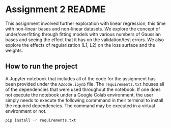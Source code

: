 # Assignment 2 README

This assignment involved further exploration with linear regression, this time with non-linear bases and non-linear datasets. We explore the concept of under/overfitting through fitting models with various numbers of Gaussian bases and seeing the effect that it has on the validation/test errors. We also explore the effects of regularization (L1, L2) on the loss surface and the weights.

## How to run the project

A Jupyter notebook that includes all of the code for the assignment has been provided under the `A2code.ipynb` file. The `requirements.txt` houses all of the dependencies that were used throughout the notebook. If one does not execute the notebook under a Google Colab environment, the user simply needs to execute the following commmand in their terminal to install the required dependencies. The command may be executed in a virtual environment or not.

```bash
pip install -r requirements.txt
```
